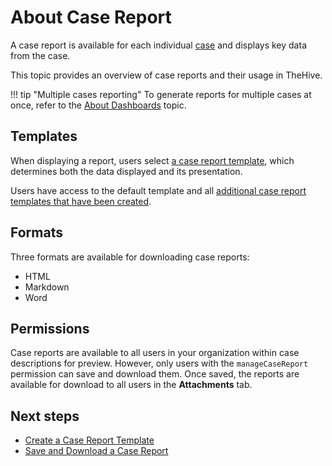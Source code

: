 # About Case Report

<!-- md:license Platinum -->

A case report is available for each individual [case](../about-cases.md) and displays key data from the case.

This topic provides an overview of case reports and their usage in TheHive.

!!! tip "Multiple cases reporting"
    To generate reports for multiple cases at once, refer to the [About Dashboards](../../dashboard/about-dashboards.md) topic.

## Templates

When displaying a report, users select [a case report template](../../../organization/configure-organization/manage-templates/case-report-templates/about-case-report-templates.md), which determines both the data displayed and its presentation.

Users have access to the default template and all [additional case report templates that have been created](../../../organization/configure-organization/manage-templates/case-report-templates/create-a-case-report-template.md).

## Formats

Three formats are available for downloading case reports:

* HTML
* Markdown
* Word

## Permissions

Case reports are available to all users in your organization within case descriptions for preview. However, only users with the `manageCaseReport` permission can save and download them. Once saved, the reports are available for download to all users in the **Attachments** tab.

<h2>Next steps</h2>

* [Create a Case Report Template](../../../organization/configure-organization/manage-templates/case-report-templates/create-a-case-report-template.md)
* [Save and Download a Case Report](save-download-a-case-report.md)